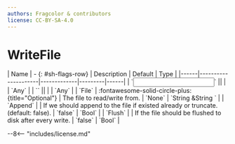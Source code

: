 ```yaml
---
authors: Fragcolor & contributors
license: CC-BY-SA-4.0
---
```



# WriteFile

<div class="sh-parameters" markdown="1">
| Name | - {: #sh-flags-row} | Description | Default | Type |
|------|---------------------|-------------|---------|------|
| `<input>` || | | `Any` |
| `<output>` || | | `Any` |
| `File` | :fontawesome-solid-circle-plus:{title="Optional"}  | The file to read/write from. | `None` | `String &String ` |
| `Append` |  | If we should append to the file if existed already or truncate. (default: false). | `false` | `Bool` |
| `Flush` |  | If the file should be flushed to disk after every write. | `false` | `Bool` |

</div>



--8<-- "includes/license.md"
